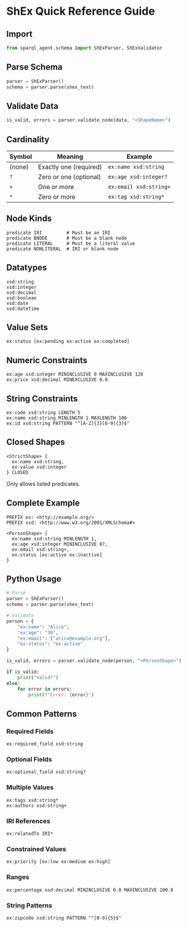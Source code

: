 # ShEx Quick Reference Guide

## Import

```python
from sparql_agent.schema import ShExParser, ShExValidator
```

## Parse Schema

```python
parser = ShExParser()
schema = parser.parse(shex_text)
```

## Validate Data

```python
is_valid, errors = parser.validate_node(data, "<ShapeName>")
```

## Cardinality

| Symbol | Meaning | Example |
|--------|---------|---------|
| (none) | Exactly one (required) | `ex:name xsd:string` |
| `?` | Zero or one (optional) | `ex:age xsd:integer?` |
| `+` | One or more | `ex:email xsd:string+` |
| `*` | Zero or more | `ex:tag xsd:string*` |

## Node Kinds

```shex
predicate IRI         # Must be an IRI
predicate BNODE       # Must be a blank node
predicate LITERAL     # Must be a literal value
predicate NONLITERAL  # IRI or blank node
```

## Datatypes

```shex
xsd:string
xsd:integer
xsd:decimal
xsd:boolean
xsd:date
xsd:dateTime
```

## Value Sets

```shex
ex:status [ex:pending ex:active ex:completed]
```

## Numeric Constraints

```shex
ex:age xsd:integer MININCLUSIVE 0 MAXINCLUSIVE 120
ex:price xsd:decimal MINEXCLUSIVE 0.0
```

## String Constraints

```shex
ex:code xsd:string LENGTH 5
ex:name xsd:string MINLENGTH 1 MAXLENGTH 100
ex:id xsd:string PATTERN "^[A-Z]{3}[0-9]{3}$"
```

## Closed Shapes

```shex
<StrictShape> {
  ex:name xsd:string,
  ex:value xsd:integer
} CLOSED
```

Only allows listed predicates.

## Complete Example

```shex
PREFIX ex: <http://example.org/>
PREFIX xsd: <http://www.w3.org/2001/XMLSchema#>

<PersonShape> {
  ex:name xsd:string MINLENGTH 1,
  ex:age xsd:integer MININCLUSIVE 0?,
  ex:email xsd:string+,
  ex:status [ex:active ex:inactive]
}
```

## Python Usage

```python
# Parse
parser = ShExParser()
schema = parser.parse(shex_text)

# Validate
person = {
    "ex:name": "Alice",
    "ex:age": "30",
    "ex:email": ["alice@example.org"],
    "ex:status": "ex:active"
}

is_valid, errors = parser.validate_node(person, "<PersonShape>")

if is_valid:
    print("Valid!")
else:
    for error in errors:
        print(f"Error: {error}")
```

## Common Patterns

### Required Fields
```shex
ex:required_field xsd:string
```

### Optional Fields
```shex
ex:optional_field xsd:string?
```

### Multiple Values
```shex
ex:tags xsd:string*
ex:authors xsd:string+
```

### IRI References
```shex
ex:relatedTo IRI*
```

### Constrained Values
```shex
ex:priority [ex:low ex:medium ex:high]
```

### Ranges
```shex
ex:percentage xsd:decimal MININCLUSIVE 0.0 MAXINCLUSIVE 100.0
```

### String Patterns
```shex
ex:zipcode xsd:string PATTERN "^[0-9]{5}$"
```
